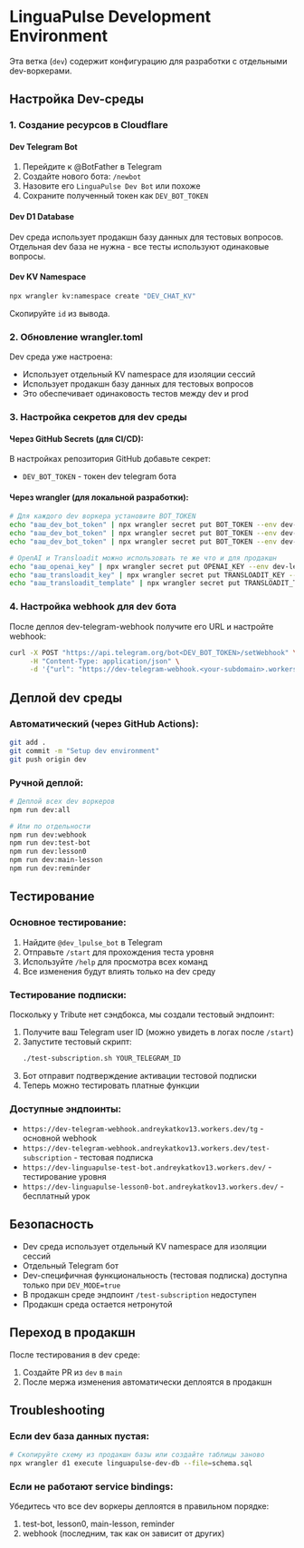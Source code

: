 # LinguaPulse Development Environment

Эта ветка (`dev`) содержит конфигурацию для разработки с отдельными dev-воркерами.

## Настройка Dev-среды

### 1. Создание ресурсов в Cloudflare

#### Dev Telegram Bot
1. Перейдите к @BotFather в Telegram
2. Создайте нового бота: `/newbot`
3. Назовите его `LinguaPulse Dev Bot` или похоже
4. Сохраните полученный токен как `DEV_BOT_TOKEN`

#### Dev D1 Database
Dev среда использует продакшн базу данных для тестовых вопросов.
Отдельная dev база не нужна - все тесты используют одинаковые вопросы.

#### Dev KV Namespace  
```bash
npx wrangler kv:namespace create "DEV_CHAT_KV"
```
Скопируйте `id` из вывода.

### 2. Обновление wrangler.toml

Dev среда уже настроена:
- Использует отдельный KV namespace для изоляции сессий
- Использует продакшн базу данных для тестовых вопросов
- Это обеспечивает одинаковость тестов между dev и prod

### 3. Настройка секретов для dev среды

#### Через GitHub Secrets (для CI/CD):
В настройках репозитория GitHub добавьте секрет:
- `DEV_BOT_TOKEN` - токен dev telegram бота

#### Через wrangler (для локальной разработки):
```bash
# Для каждого dev воркера установите BOT_TOKEN
echo "ваш_dev_bot_token" | npx wrangler secret put BOT_TOKEN --env dev-webhook
echo "ваш_dev_bot_token" | npx wrangler secret put BOT_TOKEN --env dev-lesson0  
echo "ваш_dev_bot_token" | npx wrangler secret put BOT_TOKEN --env dev-main-lesson

# OpenAI и Transloadit можно использовать те же что и для продакшн
echo "ваш_openai_key" | npx wrangler secret put OPENAI_KEY --env dev-lesson0
echo "ваш_transloadit_key" | npx wrangler secret put TRANSLOADIT_KEY --env dev-lesson0
echo "ваш_transloadit_template" | npx wrangler secret put TRANSLOADIT_TPL --env dev-lesson0
```

### 4. Настройка webhook для dev бота

После деплоя dev-telegram-webhook получите его URL и настройте webhook:
```bash
curl -X POST "https://api.telegram.org/bot<DEV_BOT_TOKEN>/setWebhook" \
     -H "Content-Type: application/json" \
     -d '{"url": "https://dev-telegram-webhook.<your-subdomain>.workers.dev/tg"}'
```

## Деплой dev среды

### Автоматический (через GitHub Actions):
```bash
git add .
git commit -m "Setup dev environment"
git push origin dev
```

### Ручной деплой:
```bash
# Деплой всех dev воркеров
npm run dev:all

# Или по отдельности
npm run dev:webhook
npm run dev:test-bot
npm run dev:lesson0
npm run dev:main-lesson
npm run dev:reminder
```

## Тестирование

### Основное тестирование:
1. Найдите `@dev_lpulse_bot` в Telegram
2. Отправьте `/start` для прохождения теста уровня
3. Используйте `/help` для просмотра всех команд
4. Все изменения будут влиять только на dev среду

### Тестирование подписки:
Поскольку у Tribute нет сэндбокса, мы создали тестовый эндпоинт:

1. Получите ваш Telegram user ID (можно увидеть в логах после `/start`)
2. Запустите тестовый скрипт:
   ```bash
   ./test-subscription.sh YOUR_TELEGRAM_ID
   ```
3. Бот отправит подтверждение активации тестовой подписки
4. Теперь можно тестировать платные функции

### Доступные эндпоинты:
- `https://dev-telegram-webhook.andreykatkov13.workers.dev/tg` - основной webhook
- `https://dev-telegram-webhook.andreykatkov13.workers.dev/test-subscription` - тестовая подписка
- `https://dev-linguapulse-test-bot.andreykatkov13.workers.dev/` - тестирование уровня
- `https://dev-linguapulse-lesson0-bot.andreykatkov13.workers.dev/` - бесплатный урок

## Безопасность

- Dev среда использует отдельный KV namespace для изоляции сессий
- Отдельный Telegram бот
- Dev-специфичная функциональность (тестовая подписка) доступна только при `DEV_MODE=true`
- В продакшн среде эндпоинт `/test-subscription` недоступен
- Продакшн среда остается нетронутой

## Переход в продакшн

После тестирования в dev среде:
1. Создайте PR из `dev` в `main`
2. После мержа изменения автоматически деплоятся в продакшн

## Troubleshooting

### Если dev база данных пустая:
```bash
# Скопируйте схему из продакшн базы или создайте таблицы заново
npx wrangler d1 execute linguapulse-dev-db --file=schema.sql
```

### Если не работают service bindings:
Убедитесь что все dev воркеры деплоятся в правильном порядке:
1. test-bot, lesson0, main-lesson, reminder
2. webhook (последним, так как он зависит от других) 